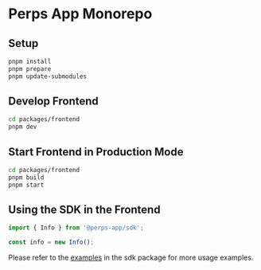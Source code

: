 # Perps App Monorepo

## Setup

```bash
pnpm install
pnpm prepare
pnpm update-submodules
```

## Develop Frontend

```bash
cd packages/frontend
pnpm dev
```

## Start Frontend in Production Mode

```bash
cd packages/frontend
pnpm build
pnpm start
```

## Using the SDK in the Frontend

```ts
import { Info } from '@perps-app/sdk';

const info = new Info();
```

Please refer to the [examples](./packages/sdk/examples) in the sdk package for more usage examples.
